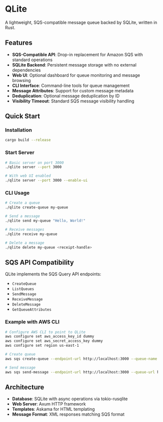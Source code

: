 # QLite

A lightweight, SQS-compatible message queue backed by SQLite, written in Rust.

## Features

- **SQS-Compatible API**: Drop-in replacement for Amazon SQS with standard operations
- **SQLite Backend**: Persistent message storage with no external dependencies
- **Web UI**: Optional dashboard for queue monitoring and message browsing
- **CLI Interface**: Command-line tools for queue management
- **Message Attributes**: Support for custom message metadata
- **Deduplication**: Optional message deduplication by ID
- **Visibility Timeout**: Standard SQS message visibility handling

## Quick Start

### Installation

```bash
cargo build --release
```

### Start Server

```bash
# Basic server on port 3000
./qlite server --port 3000

# With web UI enabled
./qlite server --port 3000 --enable-ui
```

### CLI Usage

```bash
# Create a queue
./qlite create-queue my-queue

# Send a message
./qlite send my-queue "Hello, World!"

# Receive messages
./qlite receive my-queue

# Delete a message
./qlite delete my-queue <receipt-handle>
```

## SQS API Compatibility

QLite implements the SQS Query API endpoints:

- `CreateQueue`
- `ListQueues`
- `SendMessage`
- `ReceiveMessage`
- `DeleteMessage`
- `GetQueueAttributes`

### Example with AWS CLI

```bash
# Configure AWS CLI to point to QLite
aws configure set aws_access_key_id dummy
aws configure set aws_secret_access_key dummy
aws configure set region us-east-1

# Create queue
aws sqs create-queue --endpoint-url http://localhost:3000 --queue-name test-queue

# Send message
aws sqs send-message --endpoint-url http://localhost:3000 --queue-url http://localhost:3000/test-queue --message-body "Hello from AWS CLI"
```

## Architecture

- **Database**: SQLite with async operations via tokio-rusqlite
- **Web Server**: Axum HTTP framework
- **Templates**: Askama for HTML templating
- **Message Format**: XML responses matching SQS format

